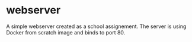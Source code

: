 # webserver
A simple webserver created as a school assignement.
The server is using Docker from scratch image and binds to port 80.
